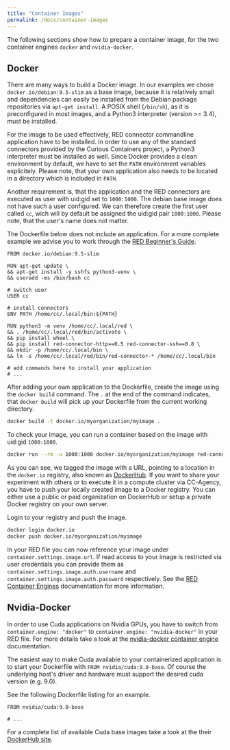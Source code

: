 ```yaml
---
title: "Container Images"
permalink: /docs/container-images
---
```


The following sections show how to prepare a container image, for the two container engines `docker` and `nvidia-docker`.


## Docker

There are many ways to build a Docker image. In our examples we chose `docker.io/debian:9.5-slim` as a base image, because it is relatively small and dependencies can easily be installed from the Debian package repositories via `apt-get install`. A POSIX shell (`/bin/sh`), as it is preconfigured in most images, and a Python3 interpreter (version >= 3.4), must be installed.

For the image to be used effectively, RED connector commandline application have to be installed. In order to use any of the standard connectors provided by the Curious Containers project, a Python3 interpreter must be installed as well. Since Docker provides a clean environment by default, we have to set the `PATH` environment variables explicitely. Please note, that your own application also needs to be located in a directory which is included in `PATH`.

Another requirement is, that the application and the RED connectors are executed as user with uid:gid set to `1000:1000`. The debian base image does not have such a user configured. We can therefore create the first user called `cc`, wich will by default be assigned the uid:gid pair `1000:1000`. Please note, that the user's name does not matter.

The Dockerfile below does not include an application. For a more complete example we advise you to work through the [RED Beginner's Guide](/docs/red-beginners-guide).

```docker
FROM docker.io/debian:9.5-slim

RUN apt-get update \
&& apt-get install -y sshfs python3-venv \
&& useradd -ms /bin/bash cc

# switch user
USER cc

# install connectors
ENV PATH /home/cc/.local/bin:${PATH}

RUN python3 -m venv /home/cc/.local/red \
&& . /home/cc/.local/red/bin/activate \
&& pip install wheel \
&& pip install red-connector-http==0.5 red-connector-ssh==0.8 \
&& mkdir -p /home/cc/.local/bin \
&& ln -s /home/cc/.local/red/bin/red-connector-* /home/cc/.local/bin

# add commands here to install your application
# ...
```

After adding your own application to the Dockerfile, create the image using the `docker build` command. The `.` at the end of the command indicates, that `docker build` will pick up your Dockerfile from the current working directory.

```bash
docker build -t docker.io/myorganization/myimage .
```

To check your image, you can run a container based on the image with uid:gid `1000:1000`.

```bash
docker run --rm -u 1000:1000 docker.io/myorganization/myimage red-connector-http --version
```

As you can see, we tagged the image with a URL, pointing to a location in the `docker.io` registry, also known as [DockerHub](https://hub.docker.com/). If you want to share your experiment with others or to execute it in a compute cluster via CC-Agency, you have to push your locally created image to a Docker registry. You can either use a public or paid organization on DockerHub or setup a private Docker registry on your own server.

Login to your registry and push the image.

```bash
docker login docker.io
docker push docker.io/myorganization/myimage
```

In your RED file you can now reference your image under `container.settings.image.url`. If read access to your image is restricted via user credentials you can provide them as `container.settings.image.auth.username` and `container.settings.image.auth.password` respectively. See the [RED Container Engines](/docs/red-container-engines) documentation for more information.


## Nvidia-Docker

In order to use Cuda applications on Nvidia GPUs, you have to switch from `container.engine: "docker"` to `container.engine: "nvidia-docker"` in your RED file. For more details take a look at the [nvidia-docker container engine](/docs/red-container-engines#nvidia-docker) documentation.

The easiest way to make Cuda available to your containerized application is to start your Dockerfile with `FROM nvidia/cuda:9.0-base`. Of course the underlying host's driver and hardware must support the desired cuda version (e.g. 9.0).

See the following Dockerfile listing for an example.

```docker
FROM nvidia/cuda:9.0-base

# ...
```

For a complete list of available Cuda base images take a look at the their [DockerHub site](https://hub.docker.com/r/nvidia/cuda).

